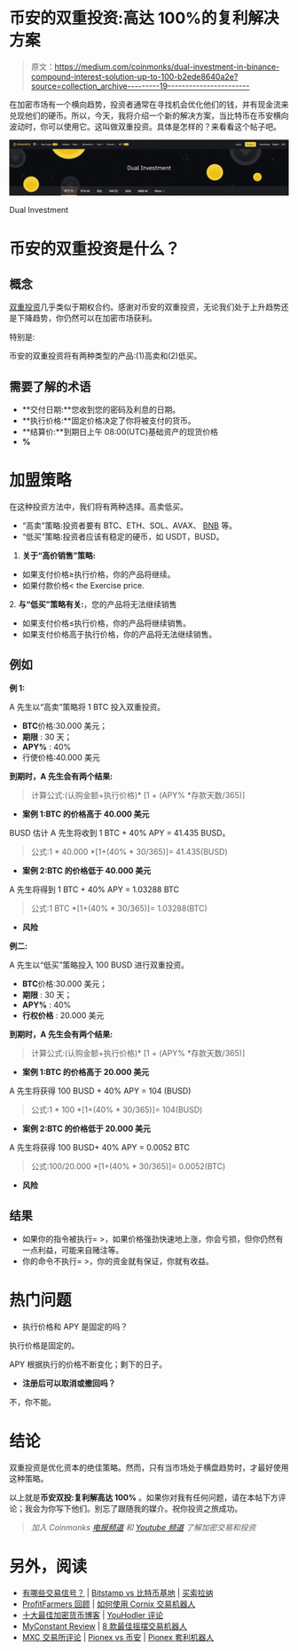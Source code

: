 # 币安的双重投资:高达 100%的复利解决方案

> 原文：<https://medium.com/coinmonks/dual-investment-in-binance-compound-interest-solution-up-to-100-b2ede8640a2e?source=collection_archive---------19----------------------->

在加密市场有一个横向趋势，投资者通常在寻找机会优化他们的钱，并有现金流来兑现他们的硬币。所以，今天，我将介绍一个新的解决方案，当比特币在币安横向波动时，你可以使用它。这叫做双重投资。具体是怎样的？来看看这个帖子吧。

![](img/b45343f4f8f8c5dc0550c3dbd826c399.png)

Dual Investment

# 币安的双重投资是什么？

## 概念

[双重投资](https://www.binance.com/en/dual-investment)几乎类似于期权合约。感谢对币安的双重投资，无论我们处于上升趋势还是下降趋势，你仍然可以在加密市场获利。

特别是:

币安的双重投资将有两种类型的产品:(1)高卖和(2)低买。

## 需要了解的术语

*   **交付日期:**您收到您的密码及利息的日期。
*   **执行价格:**固定价格决定了你将被支付的货币。
*   **结算价:**到期日上午 08:00(UTC)基础资产的现货价格
*   **%**

# 加盟策略

在这种投资方法中，我们将有两种选择。高卖低买。

*   “高卖”策略:投资者要有 BTC、ETH、SOL、AVAX、 [BNB](https://thelayer.xyz/what-is-binance-coin-bnb-all-you-need-to-know/) 等。
*   “低买”策略:投资者应该有稳定的硬币，如 USDT，BUSD。

1.  **关于“高价销售”策略:**

*   如果支付价格≥执行价格，你的产品将继续。
*   如果付款价格< the Exercise price.

2\. **与“低买”策略有关:**，您的产品将无法继续销售

*   如果支付价格≤执行价格，你的产品将继续销售。
*   如果支付价格高于执行价格，你的产品将无法继续销售。

## 例如

**例 1:**

A 先生以“高卖”策略将 1 BTC 投入双重投资。

*   **BTC**价格:30.000 美元；
*   **期限** : 30 天；
*   **APY%** : 40%
*   行使价格:40.000 美元

**到期时，A 先生会有两个结果:**

> 计算公式:(认购金额+执行价格)* [1 + (APY% *存款天数/365)]

*   **案例 1:BTC 的价格高于 40.000 美元**

BUSD 估计 A 先生将收到 1 BTC + 40% APY = 41.435 BUSD。

> 公式:1 * 40.000 *[1+(40% * 30/365)]= 41.435(BUSD)

*   **案例 2:BTC 的价格低于 40.000 美元**

A 先生将得到 1 BTC + 40% APY = 1.03288 BTC

> 公式:1 BTC *[1+(40% * 30/365)]= 1.03288(BTC)

*   **风险**

**例二:**

A 先生以“低买”策略投入 100 BUSD 进行双重投资。

*   **BTC**价格:30.000 美元；
*   **期限** : 30 天；
*   **APY%** : 40%
*   **行权价格** : 20.000 美元

**到期时，A 先生会有两个结果:**

> 计算公式:(认购金额+执行价格)* [1 + (APY% *存款天数/365)]

*   **案例 1:BTC 的价格高于 20.000 美元**

A 先生将获得 100 BUSD + 40% APY = 104 (BUSD)

> 公式:1 * 100 *[1+(40% * 30/365)]= 104(BUSD)

*   **案例 2:BTC 的价格低于 20.000 美元**

A 先生将获得 100 BUSD+ 40% APY = 0.0052 BTC

> 公式:100/20.000 *[1+(40% * 30/365)]= 0.0052(BTC)

*   **风险**

## **结果**

*   如果你的指令被执行= >，如果价格强劲快速地上涨，你会亏损，但你仍然有一点利益，可能来自赌注等。
*   你的命令不执行= >，你的资金就有保证，你就有收益。

# 热门问题

*   执行价格和 APY 是固定的吗？

执行价格是固定的。

APY 根据执行的价格不断变化；剩下的日子。

*   **注册后可以取消或撤回吗？**

不，你不能。

# **结论**

双重投资是优化资本的绝佳策略。然而，只有当市场处于横盘趋势时，才最好使用这种策略。

以上就是**币安双投:复利解高达 100%** 。如果你对我有任何问题，请在本帖下方评论；我会为你写下他们。别忘了跟随我的媒介。祝你投资之旅成功。

> *加入 Coinmonks* [*电报频道*](https://t.me/coincodecap) *和* [*Youtube 频道*](https://www.youtube.com/c/coinmonks/videos) *了解加密交易和投资*

# 另外，阅读

*   [有哪些交易信号？](https://coincodecap.com/trading-signal) | [Bitstamp vs 比特币基地](https://coincodecap.com/bitstamp-coinbase) | [买索拉纳](https://coincodecap.com/buy-solana)
*   [ProfitFarmers 回顾](https://coincodecap.com/profitfarmers-review) | [如何使用 Cornix 交易机器人](https://coincodecap.com/cornix-trading-bot)
*   [十大最佳加密货币博客](https://coincodecap.com/best-cryptocurrency-blogs) | [YouHodler 评论](https://coincodecap.com/youhodler-review)
*   [MyConstant Review](https://coincodecap.com/myconstant-review) | [8 款最佳摇摆交易机器人](https://coincodecap.com/best-swing-trading-bots)
*   [MXC 交易所评论](/coinmonks/mxc-exchange-review-3af0ec1cba8c) | [Pionex vs 币安](https://coincodecap.com/pionex-vs-binance) | [Pionex 套利机器人](https://coincodecap.com/pionex-arbitrage-bot)